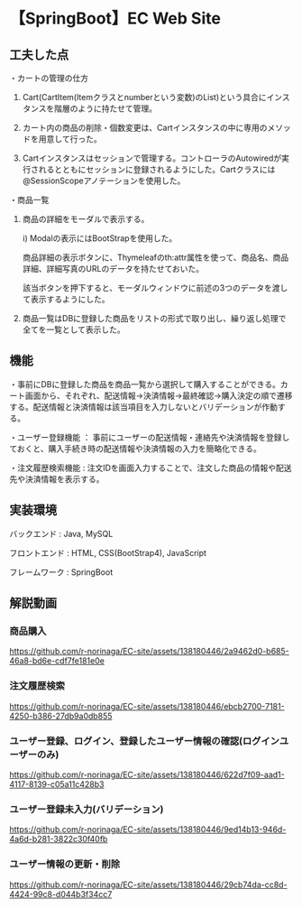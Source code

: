 # 【SpringBoot】EC Web Site

## 工夫した点
・カートの管理の仕方
  1) Cart(CartItem(Itemクラスとnumberという変数)のList)という具合にインスタンスを階層のように持たせて管理。

  2) カート内の商品の削除・個数変更は、Cartインスタンスの中に専用のメソッドを用意して行った。
  
  3) Cartインスタンスはセッションで管理する。コントローラのAutowiredが実行されるとともにセッションに登録されるようにした。Cartクラスには@SessionScopeアノテーションを使用した。

・商品一覧
  1) 商品の詳細をモーダルで表示する。

     i) Modalの表示にはBootStrapを使用した。

        商品詳細の表示ボタンに、Thymeleafのth:attr属性を使って、商品名、商品詳細、詳細写真のURLのデータを持たせておいた。

        該当ボタンを押下すると、モーダルウィンドウに前述の3つのデータを渡して表示するようにした。
     
  3) 商品一覧はDBに登録した商品をリストの形式で取り出し、繰り返し処理で全てを一覧として表示した。

## 機能
・事前にDBに登録した商品を商品一覧から選択して購入することができる。カート画面から、それぞれ、配送情報→決済情報→最終確認→購入決定の順で遷移する。配送情報と決済情報は該当項目を入力しないとバリデーションが作動する。

・ユーザー登録機能 ： 事前にユーザーの配送情報・連絡先や決済情報を登録しておくと、購入手続き時の配送情報や決済情報の入力を簡略化できる。

・注文履歴検索機能 : 注文IDを画面入力することで、注文した商品の情報や配送先や決済情報を表示する。


## 実装環境
バックエンド : Java, MySQL

フロントエンド : HTML, CSS(BootStrap4), JavaScript

フレームワーク : SpringBoot


## 解説動画
### 商品購入


https://github.com/r-norinaga/EC-site/assets/138180446/2a9462d0-b685-46a8-bd6e-cdf7fe181e0e



### 注文履歴検索



https://github.com/r-norinaga/EC-site/assets/138180446/ebcb2700-7181-4250-b386-27db9a0db855


### ユーザー登録、ログイン、登録したユーザー情報の確認(ログインユーザーのみ)




https://github.com/r-norinaga/EC-site/assets/138180446/622d7f09-aad1-4117-8139-c05a11c428b3



### ユーザー登録未入力(バリデーション)






https://github.com/r-norinaga/EC-site/assets/138180446/9ed14b13-946d-4a6d-b281-3822c30f40fb




### ユーザー情報の更新・削除




https://github.com/r-norinaga/EC-site/assets/138180446/29cb74da-cc8d-4424-99c8-d044b3f34cc7

